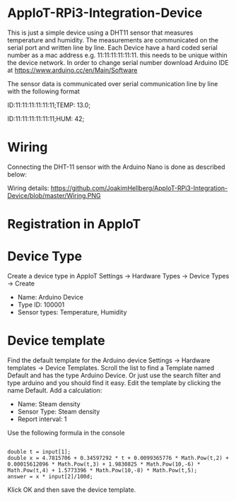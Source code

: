 # AppIoT-RPi3-Integration-Device
This is just a simple device using a DHT11 sensor that measures temperature and humidity.
The measurements are communicated on the serial port and written line by line.
Each Device have a hard coded serial number as a mac address e.g. 11:11:11:11:11:11. this needs to be unique within the device network.
In order to change serial number download Arduino IDE at https://www.arduino.cc/en/Main/Software

The sensor data is communicated over serial communication line by line with the following format

ID:11:11:11:11:11:11;TEMP: 13.0;

ID:11:11:11:11:11:11;HUM: 42;

# Wiring
Connecting the DHT-11 sensor with the Arduino Nano is done as described below:

Wiring details: https://github.com/JoakimHellberg/AppIoT-RPi3-Integration-Device/blob/master/Wiring.PNG

# Registration in AppIoT

# Device Type
Create a device type in AppIoT Settings -> Hardware Types -> Device Types -> Create
- Name: Arduino Device
- Type ID: 100001
- Sensor types: Temperature, Humidity

# Device template
Find the default template for the Arduino device Settings -> Hardware templates -> Device Templates. Scroll the list to find a Template named Default and has the type Arduino Device. Or just use the search filter and type arduino and you should find it easy.
Edit the template by clicking the name Default. Add a calculation:
- Name: Steam density
- Sensor Type: Steam density
- Report interval: 1

Use the following formula in the console
 
<code>
double t = input[1];            
double x = 4.7815706 + 0.34597292 * t + 0.0099365776 * Math.Pow(t,2) + 0.00015612096 * Math.Pow(t,3) + 1.9830825 * Math.Pow(10,-6) * Math.Pow(t,4) + 1.5773396 * Math.Pow(10,-8) * Math.Pow(t,5);
answer = x * input[2]/100d;
</code>

Klick OK and then save the device template.
